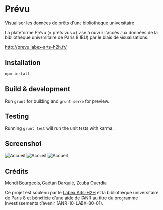 Prévu
======

Visualiser les données de prêts d'une bibliothèque universitaire

La plateforme Prévu (« prêts vus ») vise à ouvrir l'accès aux données de la bibliothèque universitaire de Paris 8 (BU) par le biais de visualisations.

http://prevu.labex-arts-h2h.fr/

## Installation

```
npm install
```

## Build & development

Run `grunt` for building and `grunt serve` for preview.

## Testing

Running `grunt test` will run the unit tests with karma.


## Screenshot 


![Accueil](https://raw.githubusercontent.com/taclab/prevu/master/screenshots/home.jpg)
![Accueil](https://raw.githubusercontent.com/taclab/prevu/master/screenshots/livre.jpg)
![Accueil](https://raw.githubusercontent.com/taclab/prevu/master/screenshots/auteur.png)


## Crédits
[Mehdi Bourgeois](http://mehdi.site), Gaétan Darquié, Zouba Ouerdia

Ce projet est soutenu par le [Labex Arts-H2H](http://www.labex-arts-h2h.fr/) et la bibliothèque universitaire de Paris 8 et bénéficie d’une aide de l’ANR au titre du programme Investissements d’avenir (ANR-10-LABX-80-01).